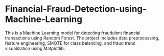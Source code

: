 # Financial-Fraud-Detection-using-Machine-Learning
This is a Machine Learning model for detecting fraudulent financial transactions using Random Forest. The project includes data preprocessing, feature engineering, SMOTE for class balancing, and fraud trend visualization using Matplotlib.
